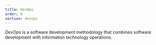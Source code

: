 ```yaml
---
title: DevOps
order: 0
section: devops
---
```


<dfn>DevOps</dfn> is a software development methodology that combines software development with information technology operations.
